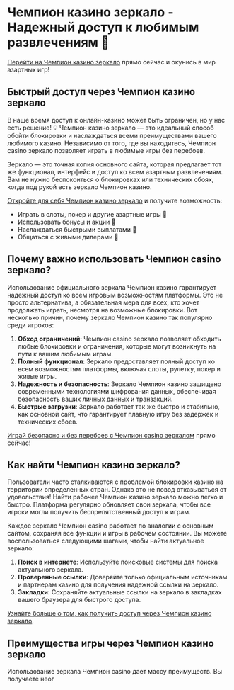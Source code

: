 # Чемпион казино зеркало - Надежный доступ к любимым развлечениям 🎰

[Перейти на Чемпион казино зеркало](https://champcasino.ink/pobeda/doa-hats?p80412p305331p112c) прямо сейчас и окунись в мир азартных игр!

## Быстрый доступ через Чемпион казино зеркало

В наше время доступ к онлайн-казино может быть ограничен, но у нас есть решение! 💡 Чемпион казино зеркало — это идеальный способ обойти блокировки и наслаждаться всеми преимуществами вашего любимого казино. Независимо от того, где вы находитесь, Чемпион casino зеркало позволяет играть в любимые игры без перебоев.

Зеркало — это точная копия основного сайта, которая предлагает тот же функционал, интерфейс и доступ ко всем азартным развлечениям. Вам не нужно беспокоиться о блокировках или технических сбоях, когда под рукой есть зеркало Чемпион казино.

[Откройте для себя Чемпион казино зеркало](https://champcasino.ink/pobeda/doa-hats?p80412p305331p112c) и получите возможность:

- Играть в слоты, покер и другие азартные игры 🎲
- Использовать бонусы и акции 🤑
- Наслаждаться быстрыми выплатами 💸
- Общаться с живыми дилерами 🎤

## Почему важно использовать Чемпион casino зеркало?

Использование официального зеркала Чемпион казино гарантирует надежный доступ ко всем игровым возможностям платформы. Это не просто альтернатива, а обязательная мера для всех, кто хочет продолжать играть, несмотря на возможные блокировки. Вот несколько причин, почему зеркало Чемпион казино так популярно среди игроков:

1. **Обход ограничений**: Чемпион casino зеркало позволяет обходить любые блокировки и ограничения, которые могут возникнуть на пути к вашим любимым играм.
2. **Полный функционал**: Зеркало предоставляет полный доступ ко всем возможностям платформы, включая слоты, рулетку, покер и живые игры.
3. **Надежность и безопасность**: Зеркало Чемпион казино защищено современными технологиями шифрования данных, обеспечивая безопасность ваших личных данных и транзакций.
4. **Быстрые загрузки**: Зеркало работает так же быстро и стабильно, как основной сайт, что гарантирует плавную игру без задержек и технических сбоев.
   
[Играй безопасно и без перебоев с Чемпион casino зеркалом](https://champcasino.ink/pobeda/doa-hats?p80412p305331p112c) прямо сейчас!

## Как найти Чемпион казино зеркало?

Пользователи часто сталкиваются с проблемой блокировки казино на территории определенных стран. Однако это не повод отказываться от удовольствия! Найти рабочее Чемпион казино зеркало можно легко и быстро. Платформа регулярно обновляет свои зеркала, чтобы все игроки могли получить беспрепятственный доступ к играм.

Каждое зеркало Чемпион casino работает по аналогии с основным сайтом, сохраняя все функции и игры в рабочем состоянии. Вы можете воспользоваться следующими шагами, чтобы найти актуальное зеркало:

1. **Поиск в интернете**: Используйте поисковые системы для поиска актуального зеркала.
2. **Проверенные ссылки**: Доверяйте только официальным источникам и партнерам казино для получения надежной ссылки на зеркало.
3. **Закладки**: Сохраняйте актуальные ссылки на зеркало в закладках вашего браузера для быстрого доступа.

[Узнайте больше о том, как получить доступ через Чемпион казино зеркало](https://champcasino.ink/pobeda/doa-hats?p80412p305331p112c).

## Преимущества игры через Чемпион казино зеркало

Использование зеркала Чемпион casino дает массу преимуществ. Вы получаете неог
